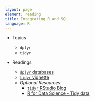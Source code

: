 ```yaml
---
layout: page
element: reading
title: Integrating R and SQL
language: R
---
```


* Topics

  * `dplyr`
  * `tidyr`

* Readings

  * [`dplyr` databases](https://cran.rstudio.com/web/packages/dplyr/vignettes/databases.html)
  * [`tidyr` vignette](https://cran.r-project.org/web/packages/tidyr/vignettes/tidy-data.html)  
  * *Optional Resources*:  
    * [`tidyr` RStudio Blog](https://blog.rstudio.org/2014/07/22/introducing-tidyr/)
    * [R for Data Science - Tidy data](http://r4ds.had.co.nz/tidy-data.html)

